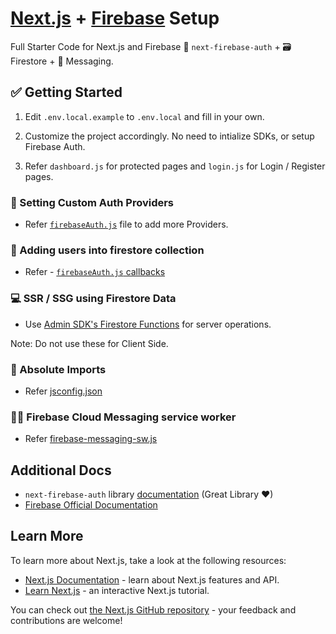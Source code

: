 # [Next.js](https://nextjs.org/) + [Firebase](https://firebase.google.com/docs) Setup
Full Starter Code for Next.js and Firebase 👤 `next-firebase-auth` + 🗃 Firestore + 🔔 Messaging.
## ✅ Getting Started

1. Edit `.env.local.example` to `.env.local` and fill in your own.

2. Customize the project accordingly. No need to intialize SDKs, or setup Firebase Auth. 

3. Refer `dashboard.js` for protected pages and `login.js` for Login / Register pages.

### 🔑 Setting Custom Auth Providers

* Refer [`firebaseAuth.js`](https://github.com/shreyas-jadhav/next-firebase-starter/blob/main/components/elements/FirebaseAuth.js) file to add more Providers. 

### 📄 Adding users into firestore collection
* Refer - [`firebaseAuth.js` callbacks](https://github.com/shreyas-jadhav/next-firebase-starter/blob/29bc5278439e8fe98c932b067ffc55ca91b48677/components/elements/FirebaseAuth.js#L32)

### 💻 SSR / SSG using Firestore Data
* Use [Admin SDK's Firestore Functions](https://github.com/shreyas-jadhav/next-firebase-starter/blob/main/utils/firebase/firestore/fsAdminFunctions.js) for server operations. 

Note: Do not use these for Client Side.

### 🚚 Absolute Imports
* Refer [jsconfig.json](https://github.com/shreyas-jadhav/next-firebase-starter/blob/29bc5278439e8fe98c932b067ffc55ca91b48677/jsconfig.json#L5) 

### 👩‍🏭 Firebase Cloud Messaging service worker
* Refer [firebase-messaging-sw.js](https://github.com/shreyas-jadhav/next-firebase-starter/blob/main/public/firebase-messaging-sw.js)


## Additional Docs
* `next-firebase-auth` library [documentation](https://github.com/gladly-team/next-firebase-auth) (Great Library ♥)
* [Firebase Official Documentation](https://firebase.google.com/docs/firestore)



## Learn More

To learn more about Next.js, take a look at the following resources:

- [Next.js Documentation](https://nextjs.org/docs) - learn about Next.js features and API.
- [Learn Next.js](https://nextjs.org/learn) - an interactive Next.js tutorial.

You can check out [the Next.js GitHub repository](https://github.com/vercel/next.js/) - your feedback and contributions are welcome!
